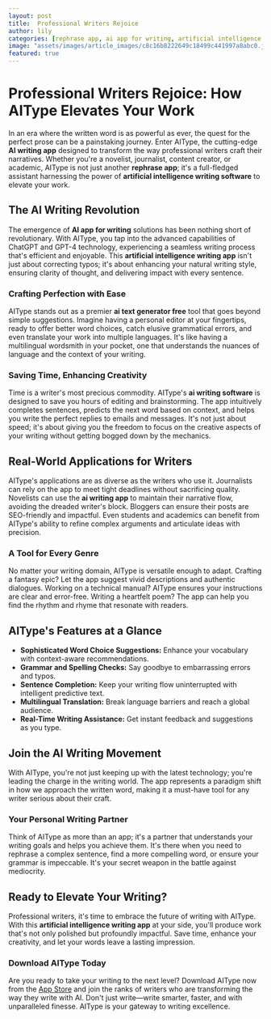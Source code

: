```yaml
---
layout: post
title:  Professional Writers Rejoice
author: lily
categories: [rephrase app, ai app for writing, artificial intelligence writing software, ai text generator free, ai writing software, artificial intelligence writing app, ai writing app]
image: "assets/images/article_images/c8c16b8222649c18499c441997a8abc0.jpg"
featured: true
---
```


# Professional Writers Rejoice: How AIType Elevates Your Work

In an era where the written word is as powerful as ever, the quest for the perfect prose can be a painstaking journey. Enter AIType, the cutting-edge **AI writing app** designed to transform the way professional writers craft their narratives. Whether you're a novelist, journalist, content creator, or academic, AIType is not just another **rephrase app**; it's a full-fledged assistant harnessing the power of **artificial intelligence writing software** to elevate your work.

## The AI Writing Revolution

The emergence of **AI app for writing** solutions has been nothing short of revolutionary. With AIType, you tap into the advanced capabilities of ChatGPT and GPT-4 technology, experiencing a seamless writing process that's efficient and enjoyable. This **artificial intelligence writing app** isn't just about correcting typos; it's about enhancing your natural writing style, ensuring clarity of thought, and delivering impact with every sentence.

### Crafting Perfection with Ease

AIType stands out as a premier **ai text generator free** tool that goes beyond simple suggestions. Imagine having a personal editor at your fingertips, ready to offer better word choices, catch elusive grammatical errors, and even translate your work into multiple languages. It's like having a multilingual wordsmith in your pocket, one that understands the nuances of language and the context of your writing.

### Saving Time, Enhancing Creativity

Time is a writer's most precious commodity. AIType's **ai writing software** is designed to save you hours of editing and brainstorming. The app intuitively completes sentences, predicts the next word based on context, and helps you write the perfect replies to emails and messages. It's not just about speed; it's about giving you the freedom to focus on the creative aspects of your writing without getting bogged down by the mechanics.

## Real-World Applications for Writers

AIType's applications are as diverse as the writers who use it. Journalists can rely on the app to meet tight deadlines without sacrificing quality. Novelists can use the **ai writing app** to maintain their narrative flow, avoiding the dreaded writer's block. Bloggers can ensure their posts are SEO-friendly and impactful. Even students and academics can benefit from AIType's ability to refine complex arguments and articulate ideas with precision.

### A Tool for Every Genre

No matter your writing domain, AIType is versatile enough to adapt. Crafting a fantasy epic? Let the app suggest vivid descriptions and authentic dialogues. Working on a technical manual? AIType ensures your instructions are clear and error-free. Writing a heartfelt poem? The app can help you find the rhythm and rhyme that resonate with readers.

## AIType's Features at a Glance

- **Sophisticated Word Choice Suggestions:** Enhance your vocabulary with context-aware recommendations.
- **Grammar and Spelling Checks:** Say goodbye to embarrassing errors and typos.
- **Sentence Completion:** Keep your writing flow uninterrupted with intelligent predictive text.
- **Multilingual Translation:** Break language barriers and reach a global audience.
- **Real-Time Writing Assistance:** Get instant feedback and suggestions as you type.

## Join the AI Writing Movement

With AIType, you're not just keeping up with the latest technology; you're leading the charge in the writing world. The app represents a paradigm shift in how we approach the written word, making it a must-have tool for any writer serious about their craft.

### Your Personal Writing Partner

Think of AIType as more than an app; it's a partner that understands your writing goals and helps you achieve them. It's there when you need to rephrase a complex sentence, find a more compelling word, or ensure your grammar is impeccable. It's your secret weapon in the battle against mediocrity.

## Ready to Elevate Your Writing?

Professional writers, it's time to embrace the future of writing with AIType. With this **artificial intelligence writing app** at your side, you'll produce work that's not only polished but profoundly impactful. Save time, enhance your creativity, and let your words leave a lasting impression.

### Download AIType Today

Are you ready to take your writing to the next level? Download AIType now from the [App Store](https://apps.apple.com/us/app/aitype-grammar-check-keyboard/id6469163944) and join the ranks of writers who are transforming the way they write with AI. Don't just write—write smarter, faster, and with unparalleled finesse. AIType is your gateway to writing excellence.